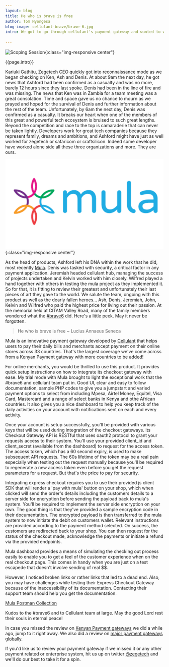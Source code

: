 ```yaml
---
layout: blog
title: He who is brave is free
author: Tom Nyongesa
blog-image: cellulant-brave/brave-6.jpg
intro: We got to go through cellulant's payment gateway and wanted to write about it. Why does it get its own blog post you might ask. Well... because we want to honor the team that gave us this product, the **#brave6**. Around the time of the research, Kariuki our CEO had been having conversation with Ken (Cellulant CEO) as well as Ashon (Head of products) as we did the research on the Kenya payment gateway ecosystem that was launched on the 14th of January 2019, a day before the [Riverside terror attack](https://www.capitalfm.co.ke/news/2019/01/cellulant-mourns-6-senior-staff-killed-in-terror-attack/). We had then agreed to take things forward and review their product. That go ahead came barely 2 hours before the terror attack descended on Riverside. 

---
```

![Scoping Session](/assets/images/blog/{{page.blog-image}}){:class="img-responsive center"}

{{page.intro}}

Kariuki Gathitu, Zegetech CEO quickly got into reconnaissance mode as we began checking on Ken, Ash and Denis. At about 9am the next day, he got news that Ashford had been confirmed as a casualty and was no more, barely 12 hours since they last spoke. Denis had been in the line of fire and was missing. The news that Ken was in Zambia for a team meeting was a great consolation. Time and space gave us no chance to mourn as we  prayed and hoped for the survival of Denis and further information about the rest of the team. Unfortunately, by 6am the next day, Denis was confirmed as a casualty. It breaks our heart when one of the members of this great and powerful tech ecosystem is bruised to such great lengths. Beyond the competition and race to the top is camaraderie that can never be taken lightly. Developers work for great tech companies because they represent family, dreams and ambitions, and Ashford might have just as well worked for zegetech or safaricom or craftsilicon. Indeed some developer have worked alone side all these three organizations and more. They are ours. 

![Mula](/assets/images/blog/cellulant-brave/mula1.png){:class="img-responsive center"}

As the head of products, Ashford left his DNA within the work that he did, most recently [Mula](https://shops.mula.africa/site/). Denis was tasked with security, a critical factor in any payment application. Jeremiah headed cellulant hub, managing the success of projects undertaken and Kelvin worked with him closely. Wilfred played a hand together with others in testing the mula project as they implemented it. So for that, it is fitting to review their greatest and unfortunately their last pieces of art they gave to the world. We salute the team, ongoing with this product as well as the dearly fallen heroes... Ash, Denis, Jeremiah, John, Kelvin and Wilfred who paid the highest price for living out their passion. At the memorial held at CITAM Valley Road, many of the family members wondered what the [#brave6](https://twitter.com/Cellulant/status/1086570022909161472) did. Here's a little peek. May it never be forgotten. 

> He who is brave is free 
~ Lucius Annaeus Seneca

Mula is an innovative payment gateway developed by [Cellulant](https://www.cellulant.com/) that helps users to pay their daily bills and merchants accept payment on their online stores across 33 countries. That's the largest coverage we've come across from a Kenyan Payment gateway with more countries to be added! 

For online merchants, you would be thrilled to use this product. It provides quick setup instructions on how to integrate its checkout gateway with ease. My trial mode with Mula brought to light the exceptional work that the #brave6 and cellulant team put in. Good UI, clear and easy to follow documentation, sample PHP codes to give you a jumpstart and varied payment options to select from including Mpesa, Airtel Money, Equitel, Visa Card, Mastercard and a range of select banks in Kenya and othe African countries. It also gives you a nice dashboard to help you keep track of the daily activities on your account with notifications sent on each and every activity. 

Once your account is setup successfully, you'll be provided with various keys that will be used during integration of the checkout gateways. Its Checkout Gateway API is RESTful that uses oauth2 protocol to grant your requests access to their system. You'll use your provided client_id and client_secret (available from the dashboard) to request for the access token. The access token, which has a 60 second expiry, is used to make subsequent API requests. The 60s lifetime of the token may be a real pain especially when testing out the request manually because you'll be required to regenerate a new access token even before you get the request parameters for a request. But that's the price to pay for security. 

Integrating express checkout requires you to use their provided js client SDK that will render a 'pay with mula' button on your shop, which when clicked will send the order's details including the customers details to a server side for encryption before sending the payload back to mula's system. You'll be required to implement the server side encryption on your own. The good thing is that they've provided a sample encryption code in their documentation. The encrypted payload is then transferred to the mula system to now initiate the debit on customers wallet. Relevant instructions are provided according to the payment method selected. On success, the customers are redirected back to your shop. You can then request for the status of the checkout made, acknowledge the payments or initiate a refund via the provided endpoints.

Mula dashboard provides a means of simulating the checking out process easily to enable you to get a feel of the customer experience when on the real checkout page. This comes in handy when you are just on a test escapede that doesn't involve sending of real $$. 

However, I noticed broken links or rather links that led to a dead end. Also, you may have challenges while testing their Express Checkout Gateway because of the inaccessibility of its documentation. Contacting their support team should help you get the documentation.

[Mula Postman Collection](https://documenter.getpostman.com/view/1238477/RztivWYY)

Kudos to the #brave6 and to Cellulant team at large. May the good Lord rest their souls in eternal peace! 

In case you missed the review on [Kenyan Payment gateways](2019-01-14-payment-gateways-Kenya.md) we did a while ago, jump to it right away. We also did a review on [major payment gateways globally](2019-01-22-payment-gateways-global.md).

If you'd like us to review your payment gateway if we missed it or any other payment related or enterprise system, hit us up on twitter [@zegetech](https://twitter.com/zegetech) and we'll do our best to take it for a spin.